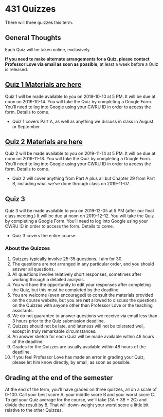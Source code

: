 # 431 Quizzes

There will three quizzes this term.

## General Thoughts

Each Quiz will be taken online, exclusively. 

**If you need to make alternate arrangements for a Quiz, please contact Professor Love via email as soon as possible**, at least a week before a Quiz is released.

## [Quiz 1 Materials are here](https://github.com/THOMASELOVE/2019-431/tree/master/QUIZZES/QUIZ1)

Quiz 1 will be made available to you on 2019-10-10 at 5 PM. It will be due at noon on 2019-10-14. You will take the Quiz by completing a Google Form. You’ll need to log into Google using your CWRU ID in order to access the form. Details to come.

- Quiz 1 covers Part A, as well as anything we discuss in class in August or September.

## [Quiz 2 Materials are here](https://github.com/THOMASELOVE/2019-431/tree/master/QUIZZES/QUIZ2)

Quiz 2 will be made available to you on 2019-11-14 at 5 PM. It will be due at noon on 2019-11-18. You will take the Quiz by completing a Google Form. You’ll need to log into Google using your CWRU ID in order to access the form. Details to come.

- Quiz 2 will cover anything from Part A plus all but Chapter 29 from Part B, including what we've done through class on 2019-11-07.

## Quiz 3

Quiz 3 will be made available to you on 2019-12-05 at 5 PM (after our final class meeting.) It will be due at noon on 2019-12-12. You will take the Quiz by completing a Google Form. You’ll need to log into Google using your CWRU ID in order to access the form. Details to come.

- Quiz 3 covers the entire course.

### About the Quizzes

1. Quizzes typically involve 25-35 questions. I aim for 30.
2. The questions are not arranged in any particular order, and you should answer all questions.
3. All questions involve relatively short responses, sometimes after working through a detailed analysis.
4. You will have the opportunity to edit your responses after completing the Quiz, but this must be completed by the deadline.
5. You are welcome (even encouraged) to consult the materials provided on the course website, but you are **not** allowed to discuss the questions on the Quizzes with anyone other than Professor Love or the teaching assistants.
6. We do not guarantee to answer questions we receive via email less than 3 hours prior to the Quiz submission deadline.
7. Quizzes should not be late, and lateness will not be tolerated well, except in truly remarkable circumstances.
8. An answer sketch for each Quiz will be made available within 48 hours of the deadline. 
9. Grades for the Quizzes are usually available within 48 hours of the deadline. 
10. If you feel Professor Love has made an error in grading your Quiz, please let him know directly, by email, as soon as possible.

## Grading at the end of the semester

At the end of the term, you'll have grades on three quizzes, all on a scale of 0-100. Call your best score A, your middle score B and your worst score C. To get your Quiz average for the course, we'll take (3A + 3B + 2C) and divide the result by 8. That will down-weight your worst score a little bit relative to the other Quizzes.

